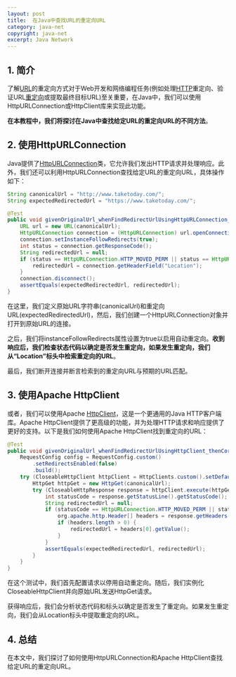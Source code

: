 ```yaml
---
layout: post
title:  在Java中查找URL的重定向URL
category: java-net
copyright: java-net
excerpt: Java Network
---
```


## 1. 简介

了解[URL](https://www.baeldung.com/java-url)的重定向方式对于Web开发和网络编程任务(例如处理[HTTP](https://www.baeldung.com/java-http-request)重定向、验证URL[重定向](https://www.baeldung.com/spring-redirect-and-forward)或提取最终目标URL)至关重要，在Java中，我们可以使用HttpURLConnection或HttpClient库来实现此功能。

**在本教程中，我们将探讨在Java中查找给定URL的重定向URL的不同方法**。

## 2. 使用HttpURLConnection

Java提供了[HttpURLConnection](https://www.baeldung.com/httpurlconnection-post)类，它允许我们发出HTTP请求并处理响应。此外，我们还可以利用HttpURLConnection查找给定URL的重定向URL，具体操作如下：

```java
String canonicalUrl = "http://www.taketoday.com/";
String expectedRedirectedUrl = "https://www.taketoday.com/";

@Test
public void givenOriginalUrl_whenFindRedirectUrlUsingHttpURLConnection_thenCorrectRedirectedUrlReturned() throws IOException {
    URL url = new URL(canonicalUrl);
    HttpURLConnection connection = (HttpURLConnection) url.openConnection();
    connection.setInstanceFollowRedirects(true);
    int status = connection.getResponseCode();
    String redirectedUrl = null;
    if (status == HttpURLConnection.HTTP_MOVED_PERM || status == HttpURLConnection.HTTP_MOVED_TEMP) {
        redirectedUrl = connection.getHeaderField("Location");
    }
    connection.disconnect();
    assertEquals(expectedRedirectedUrl, redirectedUrl);
}
```

在这里，我们定义原始URL字符串(canonicalUrl)和重定向URL(expectedRedirectedUrl)，然后，我们创建一个HttpURLConnection对象并打开到原始URL的连接。

之后，我们将instanceFollowRedirects属性设置为true以启用自动重定向。**收到响应后，我们检查状态代码以确定是否发生重定向，如果发生重定向，我们从“Location”标头中检索重定向的URL**。

最后，我们断开连接并断言检索到的重定向URL与预期的URL匹配。

## 3. 使用Apache HttpClient

或者，我们可以使用Apache [HttpClient](https://www.baeldung.com/httpclient-guide)，这是一个更通用的Java HTTP客户端库。Apache HttpClient提供了更高级的功能，并为处理HTTP请求和响应提供了更好的支持。以下是我们如何使用Apache HttpClient找到重定向的URL：

```java
@Test
public void givenOriginalUrl_whenFindRedirectUrlUsingHttpClient_thenCorrectRedirectedUrlReturned() throws IOException {
    RequestConfig config = RequestConfig.custom()
        .setRedirectsEnabled(false)
        .build();
    try (CloseableHttpClient httpClient = HttpClients.custom().setDefaultRequestConfig(config).build()) {
        HttpGet httpGet = new HttpGet(canonicalUrl);
        try (CloseableHttpResponse response = httpClient.execute(httpGet)) {
            int statusCode = response.getStatusLine().getStatusCode();
            String redirectedUrl = null;
            if (statusCode == HttpURLConnection.HTTP_MOVED_PERM || statusCode == HttpURLConnection.HTTP_MOVED_TEMP) {
                org.apache.http.Header[] headers = response.getHeaders("Location");
                if (headers.length > 0) {
                    redirectedUrl = headers[0].getValue();
                }
            }
            assertEquals(expectedRedirectedUrl, redirectedUrl);
        }
    }
}
```

在这个测试中，我们首先配置请求以停用自动重定向。随后，我们实例化CloseableHttpClient并向原始URL发送HttpGet请求。

获得响应后，我们会分析状态代码和标头以确定是否发生了重定向。如果发生重定向，我们会从Location标头中提取重定向的URL。

## 4. 总结

在本文中，我们探讨了如何使用HttpURLConnection和Apache HttpClient查找给定URL的重定向URL。